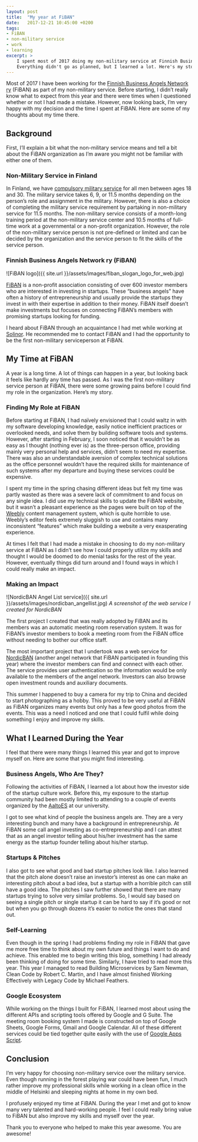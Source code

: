 ```yaml
---
layout: post
title:  "My year at FiBAN"
date:   2017-12-21 10:45:00 +0200
tags: 
- FiBAN
- non-military service
- work
- learning
excerpt: >
    I spent most of 2017 doing my non-military service at Finnish Business Angels Network. 
    Everything didn't go as planned, but I learned a lot. Here's my story.
---
```


Most of 2017 I have been working for the [Finnish Business Angels Network ry][fiban] (FiBAN) as part of my non-military 
service. Before starting, I didn’t really know what to expect from this year and there were times when I questioned 
whether or not I had made a mistake. However, now looking back, I’m very happy with my decision and the time I spent at 
FiBAN. Here are some of my thoughts about my time there.

## Background

First, I’ll explain a bit what the non-military service means and tell a bit about the FiBAN organization as I’m aware 
you might not be familiar with either one of them.

### Non-Military Service in Finland

In Finland, we have [compulsory military service][intti] for all men between ages 18 and 30. The military service takes 6, 9, or 
11.5 months depending on the person’s role and assignment in the military. However, there is also a choice of 
completing the military service requirement by partaking in non-military service for 11.5 months. The non-military 
service consists of a month-long training period at the non-military service center and 10.5 months of full-time work 
at a governmental or a non-profit organization. However, the role of the non-military service person is not pre-defined 
or limited and can be decided by the organization and the service person to fit the skills of the service person.

### Finnish Business Angels Network ry (FiBAN)

![FiBAN logo]({{ site.url }}/assets/images/fiban_slogan_logo_for_web.jpg)

[FiBAN][fiban] is a non-profit association consisting of over 600 investor members who are interested in investing in startups. 
These “business angels” have often a history of entrepreneurship and usually provide the startups they invest in with 
their expertise in addition to their money. FiBAN itself doesn’t make investments but focuses on connecting FiBAN’s 
members with promising startups looking for funding.

I heard about FiBAN through an acquaintance I had met while working at [Solinor][solinor]. He recommended me to contact FiBAN and 
I had the opportunity to be the first non-military serviceperson at FiBAN.

## My Time at FiBAN

A year is a long time. A lot of things can happen in a year, but looking back it feels like hardly any time has passed. 
As I was the first non-military service person at FiBAN, there were some growing pains before I could find my role in 
the organization. Here’s my story.

### Finding My Role at FiBAN

Before starting at FiBAN, I had naïvely envisioned that I could waltz in with my software developing knowledge, easily 
notice inefficient practices or overlooked needs, and solve them by building software tools and systems. However, after 
starting in February, I soon noticed that it wouldn’t be as easy as I thought (nothing ever is) as the three-person 
office, providing mainly very personal help and services, didn’t seem to need my expertise. There was also an 
understandable aversion of complex technical solutions as the office personnel wouldn’t have the required skills for 
maintenance of such systems after my departure and buying these services could be expensive.

I spent my time in the spring chasing different ideas but felt my time was partly wasted as there was a severe lack of 
commitment to and focus on any single idea. I did use my technical skills to update the FiBAN website, but it 
wasn’t a pleasant experience as the pages were built on top of the [Weebly][weebly] content management system, which is quite 
horrible to use. Weebly’s editor feels extremely sluggish to use and contains many inconsistent “features” which make 
building a website a very exasperating experience.

At times I felt that I had made a mistake in choosing to do my non-military service at FiBAN as I didn’t see how I 
could properly utilize my skills and thought I would be doomed to do menial tasks for the rest of the year. However, 
eventually things did turn around and I found ways in which I could really make an impact.

### Making an Impact

![NordicBAN Angel List service]({{ site.url }}/assets/images/nordicban_angellist.jpg)
*A screenshot of the web service I created for NordicBAN*

The first project I created that was really adopted by FiBAN and its members was an automatic meeting room reservation 
system. It was for FiBAN’s investor members to book a meeting room from the FiBAN office without needing to bother 
our office staff.

The most important project that I undertook was a web service for [NordicBAN][nordicban] (another angel network that FiBAN participated 
in founding this year) where the investor members can find and connect with each other. The service provides user 
authentication so the information would be only available to the members of the angel network. Investors can also 
browse open investment rounds and auxiliary documents.

This summer I happened to buy a camera for my trip to China and decided to start photographing as a hobby. 
This proved to be very useful at FiBAN as FiBAN organizes many events but only has a few good photos from the events. 
This was a need I noticed and one that I could fulfil while doing something I enjoy and improve my skills.

## What I Learned During the Year

I feel that there were many things I learned this year and got to improve myself on. Here are some that you might 
find interesting.

### Business Angels, Who Are They?

Following the activities of FiBAN, I learned a lot about how the investor side of the startup culture work. Before 
this, my exposure to the startup community had been mostly limited to attending to a couple of events organized by the 
[AaltoES][aaltoes] at our university.

I got to see what kind of people the business angels are. They are a very interesting bunch and many have a background 
in entrepreneurship. At FiBAN some call angel investing as co-entrepreneurship and I can attest that as an angel 
investor telling about his/her investment has the same energy as the startup founder telling about his/her startup.

### Startups & Pitches

I also got to see what good and bad startup pitches look like. I also learned that the pitch alone doesn’t raise an 
investor’s interest as one can make an interesting pitch about a bad idea, but a startup with a horrible pitch can still have 
a good idea. The pitches I saw further showed that there are many startups trying to solve very similar problems. So, 
I would say based on seeing a single pitch or single startup it can be hard to say if it’s good or not but when you go 
through dozens it’s easier to notice the ones that stand out.

### Self-Learning

Even though in the spring I had problems finding my role in FiBAN that gave me more free time to think about my own 
future and things I want to do and achieve. This enabled me to begin writing this blog, something I had already been 
thinking of doing for some time. Similarly, I have tried to read more this year. This year I managed to read Building 
Microservices by Sam Newman, Clean Code by Robert C. Martin, and I have almost finished Working Effectively with 
Legacy Code by Michael Feathers.

### Google Ecosystem
While working on the things I built for FiBAN, I learned most about using the different APIs and scripting tools 
offered by Google and G Suite. The meeting room booking system I made is constructed on top of Google Sheets, 
Google Forms, Gmail and Google Calendar. All of these different services could be tied together quite easily with 
the use of [Google Apps Script][gas].

## Conclusion
I’m very happy for choosing non-military service over the military service. Even though running in the forest playing war
could have been fun, I much rather improve my professional skills while working in a clean office in the middle of 
Helsinki and sleeping nights at home in my own bed.

I profusely enjoyed my time at FiBAN. During the year I met and got to know many very talented and hard-working 
people. I feel I could really bring value to FiBAN but also improve my skills and myself over the year.

Thank you to everyone who helped to make this year awesome. You are awesome!

[fiban]: https://www.fiban.org/
[intti]: https://en.wikipedia.org/wiki/Conscription_in_Finland
[solinor]: https://solinor.fi/
[weebly]: https://www.weebly.com/
[nordicban]: https://www.nordicban.net/
[aaltoes]: https://aaltoes.com/
[gas]: https://developers.google.com/apps-script/